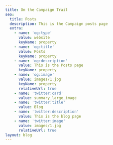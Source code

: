 ```yaml
---
title: On the Campaign Trail
seo:
  title: Posts
  description: This is the Campaign posts page
  extra:
    - name: 'og:type'
      value: website
      keyName: property
    - name: 'og:title'
      value: Posts
      keyName: property
    - name: 'og:description'
      value: This is the Posts page
      keyName: property
    - name: 'og:image'
      value: images/1.jpg
      keyName: property
      relativeUrl: true
    - name: 'twitter:card'
      value: summary_large_image
    - name: 'twitter:title'
      value: Blog
    - name: 'twitter:description'
      value: This is the blog page
    - name: 'twitter:image'
      value: images/1.jpg
      relativeUrl: true
layout: blog
---
```

